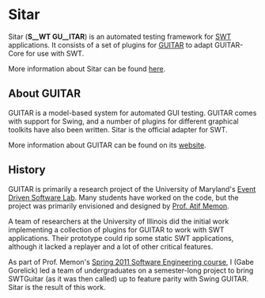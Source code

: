 Sitar
=====

Sitar (__S__WT GU__ITAR__) is an automated testing framework for [SWT](http://eclipse.org/swt) applications. 
It consists of a set of plugins for [GUITAR](http://guitar.sourceforge.net) to adapt GUITAR-Core for use with SWT.

More information about Sitar can be found [here](http://sourceforge.net/apps/mediawiki/guitar/index.php?title=Sitar).

About GUITAR
------------

GUITAR is a model-based system for automated GUI testing. GUITAR comes with support for Swing, and a number of plugins 
for different graphical toolkits have also been written. Sitar is the official adapter for SWT. 

More information about GUITAR can be found on its 
[website](http://sourceforge.net/apps/mediawiki/guitar/index.php?title=GUITAR_Home_Page).

History
-------

GUITAR is primarily a research project of the University of Maryland's 
[Event Driven Software Lab](http://www.cs.umd.edu/~atif/edsl). Many students have worked on the code, but the project 
was primarily envisioned and designed by [Prof. Atif Memon](http://www.cs.umd.edu/~atif). 

A team of researchers at the University of Illinois did the initial work implementing a collection of plugins for GUITAR 
to work with SWT applications. Their prototype could rip some static SWT applications, although it lacked a replayer and 
a lot of other critical features. 

As part of Prof. Memon's [Spring 2011 Software Engineering course](http://www.cs.umd.edu/~atif/Teaching/Spring2011), I 
(Gabe Gorelick) led a team of undergraduates on a semester-long project to bring SWTGuitar (as it was then called) up to 
feature parity with Swing GUITAR. Sitar is the result of this work.
